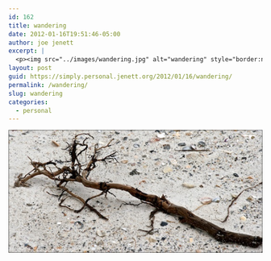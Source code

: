 ```yaml
---
id: 162
title: wandering
date: 2012-01-16T19:51:46-05:00
author: joe jenett
excerpt: |
  <p><img src="../images/wandering.jpg" alt="wandering" style="border:none;" /></p>
layout: post
guid: https://simply.personal.jenett.org/2012/01/16/wandering/
permalink: /wandering/
slug: wandering
categories:
  - personal
---
```

<img src="../images/wandering.jpg" alt="wandering" style="border:none;" />